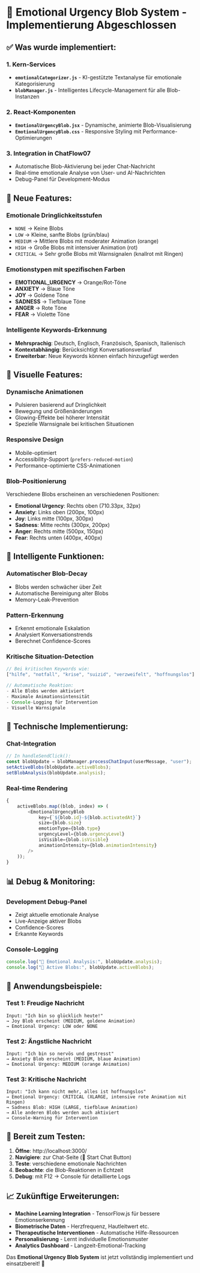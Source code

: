 # 🎯 Emotional Urgency Blob System - Implementierung Abgeschlossen

## ✅ Was wurde implementiert:

### 1. **Kern-Services**

-   **`emotionalCategorizer.js`** - KI-gestützte Textanalyse für emotionale Kategorisierung
-   **`blobManager.js`** - Intelligentes Lifecycle-Management für alle Blob-Instanzen

### 2. **React-Komponenten**

-   **`EmotionalUrgencyBlob.jsx`** - Dynamische, animierte Blob-Visualisierung
-   **`EmotionalUrgencyBlob.css`** - Responsive Styling mit Performance-Optimierungen

### 3. **Integration in ChatFlow07**

-   Automatische Blob-Aktivierung bei jeder Chat-Nachricht
-   Real-time emotionale Analyse von User- und AI-Nachrichten
-   Debug-Panel für Development-Modus

## 🚀 Neue Features:

### **Emotionale Dringlichkeitsstufen**

-   `NONE` → Keine Blobs
-   `LOW` → Kleine, sanfte Blobs (grün/blau)
-   `MEDIUM` → Mittlere Blobs mit moderater Animation (orange)
-   `HIGH` → Große Blobs mit intensiver Animation (rot)
-   `CRITICAL` → Sehr große Blobs mit Warnsignalen (knallrot mit Ringen)

### **Emotionstypen mit spezifischen Farben**

-   **EMOTIONAL_URGENCY** → Orange/Rot-Töne
-   **ANXIETY** → Blaue Töne
-   **JOY** → Goldene Töne
-   **SADNESS** → Tiefblaue Töne
-   **ANGER** → Rote Töne
-   **FEAR** → Violette Töne

### **Intelligente Keywords-Erkennung**

-   **Mehrsprachig**: Deutsch, Englisch, Französisch, Spanisch, Italienisch
-   **Kontextabhängig**: Berücksichtigt Konversationsverlauf
-   **Erweiterbar**: Neue Keywords können einfach hinzugefügt werden

## 🎨 Visuelle Features:

### **Dynamische Animationen**

-   Pulsieren basierend auf Dringlichkeit
-   Bewegung und Größenänderungen
-   Glowing-Effekte bei höherer Intensität
-   Spezielle Warnsignale bei kritischen Situationen

### **Responsive Design**

-   Mobile-optimiert
-   Accessibility-Support (`prefers-reduced-motion`)
-   Performance-optimierte CSS-Animationen

### **Blob-Positionierung**

Verschiedene Blobs erscheinen an verschiedenen Positionen:

-   **Emotional Urgency**: Rechts oben (710.33px, 32px)
-   **Anxiety**: Links oben (200px, 100px)
-   **Joy**: Links mitte (100px, 300px)
-   **Sadness**: Mitte rechts (300px, 200px)
-   **Anger**: Rechts mitte (500px, 150px)
-   **Fear**: Rechts unten (400px, 400px)

## 🧠 Intelligente Funktionen:

### **Automatischer Blob-Decay**

-   Blobs werden schwächer über Zeit
-   Automatische Bereinigung alter Blobs
-   Memory-Leak-Prevention

### **Pattern-Erkennung**

-   Erkennt emotionale Eskalation
-   Analysiert Konversationstrends
-   Berechnet Confidence-Scores

### **Kritische Situation-Detection**

```javascript
// Bei kritischen Keywords wie:
["hilfe", "notfall", "krise", "suizid", "verzweifelt", "hoffnungslos"]

// Automatische Reaktion:
- Alle Blobs werden aktiviert
- Maximale Animationsintensität
- Console-Logging für Intervention
- Visuelle Warnsignale
```

## 🔧 Technische Implementierung:

### **Chat-Integration**

```javascript
// In handleSendClick():
const blobUpdate = blobManager.processChatInput(userMessage, "user");
setActiveBlobs(blobUpdate.activeBlobs);
setBlobAnalysis(blobUpdate.analysis);
```

### **Real-time Rendering**

```javascript
{
	activeBlobs.map((blob, index) => (
		<EmotionalUrgencyBlob
			key={`${blob.id}-${blob.activatedAt}`}
			size={blob.size}
			emotionType={blob.type}
			urgencyLevel={blob.urgencyLevel}
			isVisible={blob.isVisible}
			animationIntensity={blob.animationIntensity}
		/>
	));
}
```

## 📊 Debug & Monitoring:

### **Development Debug-Panel**

-   Zeigt aktuelle emotionale Analyse
-   Live-Anzeige aktiver Blobs
-   Confidence-Scores
-   Erkannte Keywords

### **Console-Logging**

```javascript
console.log("🧠 Emotional Analysis:", blobUpdate.analysis);
console.log("🎯 Active Blobs:", blobUpdate.activeBlobs);
```

## 🎯 Anwendungsbeispiele:

### **Test 1: Freudige Nachricht**

```
Input: "Ich bin so glücklich heute!"
→ Joy Blob erscheint (MEDIUM, goldene Animation)
→ Emotional Urgency: LOW oder NONE
```

### **Test 2: Ängstliche Nachricht**

```
Input: "Ich bin so nervös und gestresst"
→ Anxiety Blob erscheint (MEDIUM, blaue Animation)
→ Emotional Urgency: MEDIUM (orange Animation)
```

### **Test 3: Kritische Nachricht**

```
Input: "Ich kann nicht mehr, alles ist hoffnungslos"
→ Emotional Urgency: CRITICAL (XLARGE, intensive rote Animation mit Ringen)
→ Sadness Blob: HIGH (LARGE, tiefblaue Animation)
→ Alle anderen Blobs werden auch aktiviert
→ Console-Warning für Intervention
```

## 🚀 Bereit zum Testen:

1. **Öffne**: http://localhost:3000/
2. **Navigiere**: zur Chat-Seite (💬 Start Chat Button)
3. **Teste**: verschiedene emotionale Nachrichten
4. **Beobachte**: die Blob-Reaktionen in Echtzeit
5. **Debug**: mit F12 → Console für detaillierte Logs

## 📈 Zukünftige Erweiterungen:

-   **Machine Learning Integration** - TensorFlow.js für bessere Emotionserkennung
-   **Biometrische Daten** - Herzfrequenz, Hautleitwert etc.
-   **Therapeutische Interventionen** - Automatische Hilfe-Ressourcen
-   **Personalisierung** - Lernt individuelle Emotionsmuster
-   **Analytics Dashboard** - Langzeit-Emotional-Tracking

Das **Emotional Urgency Blob System** ist jetzt vollständig implementiert und einsatzbereit! 🎉
